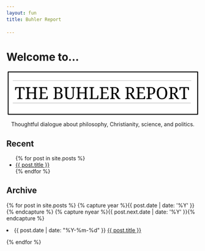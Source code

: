 ```yaml
---
layout: fun
title: Buhler Report

--- 
```


# Welcome to...

<center>

<img src="/img/TheBuhlerReport1.png" align="center">

Thoughtful dialogue about philosophy, Christianity, science, and politics. 

</center>

## Recent

<ul>
  {% for post in site.posts %}
    <li>
      <a href="{{ post.url }}">{{ post.title }}</a>
    </li>
  {% endfor %}
</ul>




## Archive

{% for post in site.posts %}
  {% capture year %}{{ post.date | date: '%Y' }}{% endcapture %}
  {% capture nyear %}{{ post.next.date | date: '%Y' }}{% endcapture %}    
  <li><span class="time">{{ post.date | date: "%Y-%m-%d" }}</span> <a href="{{ post.url }}">{{ post.title }}</a></li>

{% endfor %}



<p>
<p>
<p>

